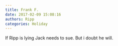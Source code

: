 ```yaml
---
title: Frank F.
date: 2017-02-09 15:08:16
authors: Ripp
categories: Holiday
---
```


 If Ripp is lying Jack needs to sue. But i doubt he will.